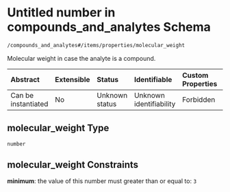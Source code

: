 # Untitled number in compounds\_and\_analytes Schema

```txt
/compounds_and_analytes#/items/properties/molecular_weight
```

Molecular weight in case the analyte is a compound.

| Abstract            | Extensible | Status         | Identifiable            | Custom Properties | Additional Properties | Access Restrictions | Defined In                                                                                                    |
| :------------------ | :--------- | :------------- | :---------------------- | :---------------- | :-------------------- | :------------------ | :------------------------------------------------------------------------------------------------------------ |
| Can be instantiated | No         | Unknown status | Unknown identifiability | Forbidden         | Allowed               | none                | [compounds\_and\_analytes.schema.json\*](../../out/compounds_and_analytes.schema.json "open original schema") |

## molecular\_weight Type

`number`

## molecular\_weight Constraints

**minimum**: the value of this number must greater than or equal to: `3`

